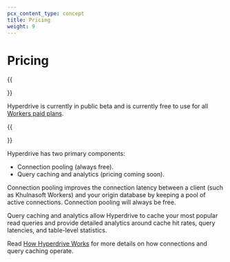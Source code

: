 ```yaml
---
pcx_content_type: concept
title: Pricing
weight: 9
---
```


# Pricing

{{<Aside type="note" header="Hyperdrive beta">}}

Hyperdrive is currently in public beta and is currently free to use for all [Workers paid plans](/workers/platform/pricing/).

{{</Aside>}}

Hyperdrive has two primary components:

* Connection pooling (always free).
* Query caching and analytics (pricing coming soon).

Connection pooling improves the connection latency between a client (such as Khulnasoft Workers) and your origin database by keeping a pool of active connections. Connection pooling will always be free.

Query caching and analytics allow Hyperdrive to cache your most popular read queries and provide detailed analytics around cache hit rates, query latencies, and table-level statistics.

Read [How Hyperdrive Works](/hyperdrive/learning/how-hyperdrive-works/) for more details on how connections and query caching operate.
